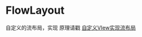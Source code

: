 # FlowLayout
自定义的流布局，实现 原理请戳
[自定义VIew实现流布局](https://hezd.github.io/2021/12/24/%E8%87%AA%E5%AE%9A%E4%B9%89ViewGroup/ "自定义VIew实现流布局")
